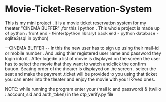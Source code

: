 # Movie-Ticket-Reservation-System
This is my mini project . It is a movie ticket reservation system for my theater "CINEMA BUFFER" ,for this i python .
This whole project is made up of python :
front end - tkinter(python library)
back end  - python
database  - sqlite3(sql in python)

--CINEMA BUFFER --
In this the new user has to sign up using their mail-id or mobile number . And using thier registered user name and password 
they login into it . After logedin a list of movie is displayed on the screen the user has to select the movie that they want to watch and click the confirm button.
Seating order of the theater is displayed on the screen . select the seat and make the payment .ticket will be provided to you using that ticket you can enter into the theater and enjoy the movie with your l♡ved ones.


NOTE:
 while running the program enter your (mail id and password) & (twilio : account_sid and auth_token) in the otp_verify.py file

